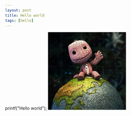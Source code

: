```yaml
---
layout: post
title: Hello world
tags: [hello]
---
```


printf("Hello world");
![mug](/assets/img/hello_world.jpeg)
